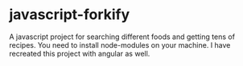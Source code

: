 # javascript-forkify
A javascript project for searching different foods and getting tens of recipes.
You need to install node-modules on your machine.
I have recreated this project with angular as well.
